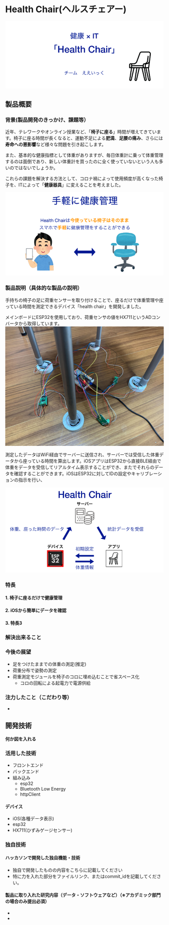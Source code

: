 # Health Chair(ヘルスチェアー)

![top image](misc/top.png)
## 製品概要
### 背景(製品開発のきっかけ、課題等）
近年、テレワークやオンライン授業など、「**椅子に座る**」時間が増えてきています。椅子に座る時間が長くなると、運動不足による**肥満**、**足腰の痛み**、さらには**寿命への悪影響**など様々な問題を引き起こします。

また、基本的な健康指標として体重がありますが、毎日体重計に乗って体重管理するのは面倒であり、新しい体重計を買ったのに全く使っていないという人も多いのではないでしょうか。

これらの課題を解決する方法として、コロナ禍によって使用頻度が高くなった椅子を、ITによって「**健康器具**」に変えることを考えました。

![image2](misc/2.png)

### 製品説明（具体的な製品の説明）
手持ちの椅子の足に荷重センサーを取り付けることで、座るだけで体重管理や座っている時間を測定できるデバイス「health chair」を開発しました。

メインボードにESP32を使用しており、荷重センサの値をHX711というADコンバータから取得しています。
![image3](misc/3.jpg)

測定したデータはWiFi経由でサーバーに送信され、サーバーでは受信した体重データから座っている時間を算出します。iOSアプリはESP32から直接BLE経由で体重をデータを受信してリアルタイム表示することができ、またでそれらのデータを確認することができます。iOSはESP32に対してIDの設定やキャリブレーションの指示を行い、

![image4](misc/4.png)

### 特長
#### 1. 椅子に座るだけで健康管理

#### 2. iOSから簡単にデータを確認
#### 3. 特長3   

### 解決出来ること
### 今後の展望
- 足をつけたままでの体重の測定(推定)
- 荷重分布で姿勢の測定
- 荷重測定モジュールを椅子のコロに埋め込むことで省スペース化
    - コロの回転による起電力で電源供給

### 注力したこと（こだわり等）
* 

## 開発技術
**何か図を入れる**
### 活用した技術
- フロントエンド
- バックエンド
- 組み込み
    - esp32
    - Bluetooth Low Energy
    - httpClient

#### デバイス
* iOS(各種データ表示)
* esp32
* HX711(ひずみゲージセンサー)

### 独自技術
#### ハッカソンで開発した独自機能・技術
* 独自で開発したものの内容をこちらに記載してください
* 特に力を入れた部分をファイルリンク、またはcommit_idを記載してください。

#### 製品に取り入れた研究内容（データ・ソフトウェアなど）（※アカデミック部門の場合のみ提出必須）
* 
* 
